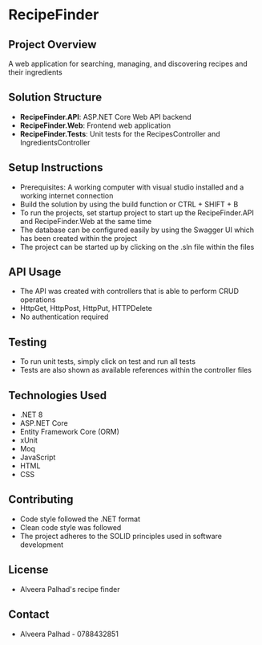 # RecipeFinder

## Project Overview
A web application for searching, managing, and discovering recipes and their ingredients 

## Solution Structure
- **RecipeFinder.API**: ASP.NET Core Web API backend
- **RecipeFinder.Web**: Frontend web application
- **RecipeFinder.Tests**: Unit tests for the RecipesController and IngredientsController

## Setup Instructions
- Prerequisites: A working computer with visual studio installed and a working internet connection
- Build the solution by using the build function or CTRL + SHIFT + B
- To run the projects, set startup project to start up the RecipeFinder.API and RecipeFinder.Web at the same time
- The database can be configured easily by using the Swagger UI which has been created within the project
- The project can be started up by clicking on the .sln file within the files

## API Usage
- The API was created with controllers that is able to perform CRUD operations
- HttpGet, HttpPost, HttpPut, HTTPDelete
- No authentication required

## Testing
- To run unit tests, simply click on test and run all tests
- Tests are also shown as available references within the controller files

## Technologies Used
- .NET 8
- ASP.NET Core
- Entity Framework Core (ORM)
- xUnit
- Moq
- JavaScript
- HTML
- CSS

## Contributing
- Code style followed the .NET format
- Clean code style was followed
- The project adheres to the SOLID principles used in software development

## License
- Alveera Palhad's recipe finder 

## Contact
- Alveera Palhad - 0788432851

